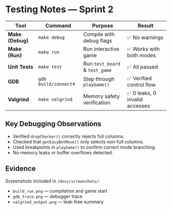 # Testing Notes — Sprint 2

| Tool | Command | Purpose | Result |
|------|----------|----------|---------|
| **Make (Debug)** | `make debug` | Compile with debug flags | ✅ No warnings |
| **Make (Run)** | `make run` | Run interactive game | ✅ Works with both modes |
| **Unit Tests** | `make test` | Run `test_board` & `test_game` | ✅ All passed |
| **GDB** | `gdb build/connect4` | Step through `playGame()` | ✅ Verified control flow |
| **Valgrind** | `make valgrind` | Memory safety verification | ✅ 0 leaks, 0 invalid accesses |

## Key Debugging Observations
- Verified `dropChecker()` correctly rejects full columns.
- Checked that `getEasyBotMove()` only selects non-full columns.
- Used breakpoints in `playGame()` to confirm correct mode branching.
- No memory leaks or buffer overflows detected.

## Evidence
Screenshots included in `/docs/screenshots/`:
- `build_run.png` — compilation and game start
- `gdb_trace.png` — debugger trace
- `valgrind_output.png` — leak-free summary